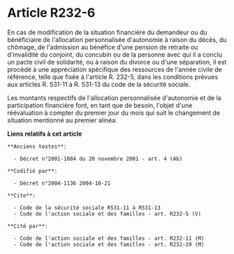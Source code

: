 # Article R232-6

En cas de modification de la situation financière du demandeur ou du bénéficiaire de l'allocation personnalisée d'autonomie à
raison du décès, du chômage, de l'admission au bénéfice d'une pension de retraite ou d'invalidité du conjoint, du concubin ou
de la personne avec qui il a conclu un pacte civil de solidarité, ou à raison du divorce ou d'une séparation, il est procédé
à une appréciation spécifique des ressources de l'année civile de référence, telle que fixée à l'article R. 232-5, dans les
conditions prévues aux articles R. 531-11 à R. 531-13 du code de la sécurité sociale.

Les montants respectifs de l'allocation personnalisée d'autonomie et de la participation financière font, en tant que de
besoin, l'objet d'une réévaluation à compter du premier jour du mois qui suit le changement de situation mentionné au premier
alinéa.

**Liens relatifs à cet article**

	**Anciens textes**:

	  - Décret n°2001-1084 du 20 novembre 2001 - art. 4 (Ab)

	**Codifié par**:

	  - Décret n°2004-1136 2004-10-21

	**Cite**:

	  - Code de la sécurité sociale R531-11 à R531-13
	  - Code de l'action sociale et des familles - art. R232-5 (V)

	**Cité par**:

	  - Code de l'action sociale et des familles - art. R232-11 (M)
	  - Code de l'action sociale et des familles - art. R232-19 (M)
